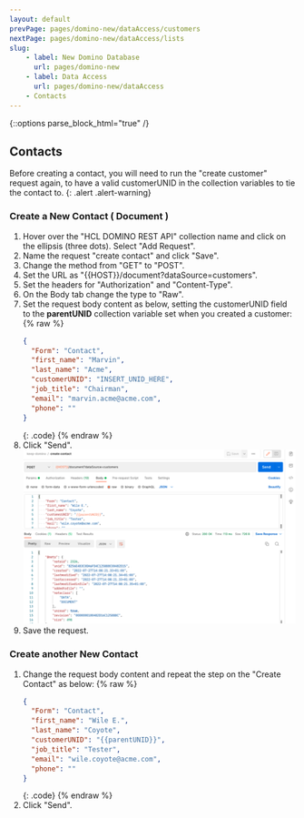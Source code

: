 ```yaml
---
layout: default
prevPage: pages/domino-new/dataAccess/customers
nextPage: pages/domino-new/dataAccess/lists
slug:
    - label: New Domino Database
      url: pages/domino-new
    - label: Data Access
      url: pages/domino-new/dataAccess
    - Contacts
---
```


{::options parse_block_html="true" /}


## Contacts

Before creating a contact, you will need to run the "create customer" request again, to have a valid customerUNID in the collection variables to tie the contact to.
{: .alert .alert-warning}
### Create a New Contact ( Document )

1. Hover over the "HCL DOMINO REST API" collection name and click on the ellipsis (three dots). Select "Add Request".
2. Name the request "create contact" and click "Save".
3. Change the method from "GET" to "POST".
4. Set the URL as "&#123;&#123;HOST&#125;&#125;/document?dataSource=customers".
5. Set the headers for "Authorization" and "Content-Type".
6. On the Body tab change the type to "Raw".
7. Set the request body content as below, setting the customerUNID field to the **parentUNID** collection variable set when you created a customer:
    {% raw %}
    ~~~json
    {
      "Form": "Contact",
      "first_name": "Marvin",
      "last_name": "Acme",
      "customerUNID": "INSERT_UNID_HERE",
      "job_title": "Chairman",
      "email": "marvin.acme@acme.com",
      "phone": ""
    }
    ~~~
    {: .code}
    {% endraw %}
1. Click "Send".
    ![Create Contact](../images/data/create_contact.png)
1. Save the request.

### Create another New Contact

1. Change the request body content and repeat the step on the "Create Contact" as below:
    {% raw %}
    ~~~json
    {
      "Form": "Contact",
      "first_name": "Wile E.",
      "last_name": "Coyote",
      "customerUNID": "{{parentUNID}}",
      "job_title": "Tester",
      "email": "wile.coyote@acme.com",
      "phone": ""
    }
    ~~~
    {: .code}
    {% endraw %}
2. Click "Send".